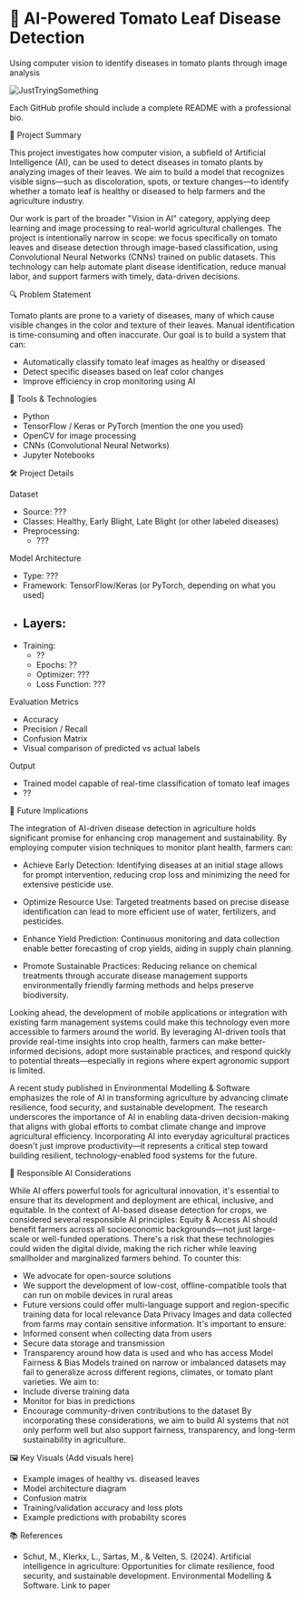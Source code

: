 # 🌿 AI-Powered Tomato Leaf Disease Detection
Using computer vision to identify diseases in tomato plants through image analysis


![JustTryingSomething](https://github.com/user-attachments/assets/267c3ce7-b0b1-4f81-a1a5-0eaf406f0139)

Each GitHub profile should include a complete README with a professional bio.

🧠 Project Summary

This project investigates how computer vision, a subfield of Artificial Intelligence (AI), can be used to detect diseases in tomato plants by analyzing images of their leaves. We aim to build a model that recognizes visible signs—such as discoloration, spots, or texture changes—to identify whether a tomato leaf is healthy or diseased to help farmers and the agriculture industry.

Our work is part of the broader "Vision in AI" category, applying deep learning and image processing to real-world agricultural challenges. The project is intentionally narrow in scope: we focus specifically on tomato leaves and disease detection through image-based classification, using Convolutional Neural Networks (CNNs) trained on public datasets. This technology can help automate plant disease identification, reduce manual labor, and support farmers with timely, data-driven decisions.


🔍 Problem Statement

Tomato plants are prone to a variety of diseases, many of which cause visible changes in the color and texture of their leaves. Manual identification is time-consuming and often inaccurate. Our goal is to build a system that can:
- Automatically classify tomato leaf images as healthy or diseased
- Detect specific diseases based on leaf color changes
- Improve efficiency in crop monitoring using AI


🧰 Tools & Technologies
- Python
- TensorFlow / Keras or PyTorch (mention the one you used)
- OpenCV for image processing
- CNNs (Convolutional Neural Networks)
- Jupyter Notebooks

🛠️ Project Details

Dataset
- Source: ???
- Classes: Healthy, Early Blight, Late Blight (or other labeled diseases)
- Preprocessing:
  - ???

Model Architecture
  - Type: ???
  - Framework: TensorFlow/Keras (or PyTorch, depending on what you used)
  - Layers:
    - 
- Training:
  - ??
  - Epochs: ??
  - Optimizer: ???
  - Loss Function: ???

Evaluation Metrics
- Accuracy
- Precision / Recall
- Confusion Matrix
- Visual comparison of predicted vs actual labels

Output
- Trained model capable of real-time classification of tomato leaf images
- ??


🌱 Future Implications

The integration of AI-driven disease detection in agriculture holds significant promise for enhancing crop management and sustainability. By employing computer vision techniques to monitor plant health, farmers can:
- Achieve Early Detection: Identifying diseases at an initial stage allows for prompt intervention, reducing crop loss and minimizing the need for extensive pesticide use.

- Optimize Resource Use: Targeted treatments based on precise disease identification can lead to more efficient use of water, fertilizers, and pesticides.

- Enhance Yield Prediction: Continuous monitoring and data collection enable better forecasting of crop yields, aiding in supply chain planning.

- Promote Sustainable Practices: Reducing reliance on chemical treatments through accurate disease management supports environmentally friendly farming methods and helps preserve biodiversity.

Looking ahead, the development of mobile applications or integration with existing farm management systems could make this technology even more accessible to farmers around the world. By leveraging AI-driven tools that provide real-time insights into crop health, farmers can make better-informed decisions, adopt more sustainable practices, and respond quickly to potential threats—especially in regions where expert agronomic support is limited.

A recent study published in Environmental Modelling & Software emphasizes the role of AI in transforming agriculture by advancing climate resilience, food security, and sustainable development. The research underscores the importance of AI in enabling data-driven decision-making that aligns with global efforts to combat climate change and improve agricultural efficiency.
Incorporating AI into everyday agricultural practices doesn't just improve productivity—it represents a critical step toward building resilient, technology-enabled food systems for the future.

🤖 Responsible AI Considerations

While AI offers powerful tools for agricultural innovation, it's essential to ensure that its development and deployment are ethical, inclusive, and equitable. In the context of AI-based disease detection for crops, we considered several responsible AI principles:
Equity & Access
AI should benefit farmers across all socioeconomic backgrounds—not just large-scale or well-funded operations. There's a risk that these technologies could widen the digital divide, making the rich richer while leaving smallholder and marginalized farmers behind. To counter this:
- We advocate for open-source solutions
- We support the development of low-cost, offline-compatible tools that can run on mobile devices in rural areas
- Future versions could offer multi-language support and region-specific training data for local relevance
Data Privacy
Images and data collected from farms may contain sensitive information. It's important to ensure:
- Informed consent when collecting data from users
- Secure data storage and transmission
- Transparency around how data is used and who has access
Model Fairness & Bias
Models trained on narrow or imbalanced datasets may fail to generalize across different regions, climates, or tomato plant varieties. We aim to:
- Include diverse training data
- Monitor for bias in predictions
- Encourage community-driven contributions to the dataset
By incorporating these considerations, we aim to build AI systems that not only perform well but also support fairness, transparency, and long-term sustainability in agriculture.

🖼️ Key Visuals
(Add visuals here)

- Example images of healthy vs. diseased leaves
- Model architecture diagram
- Confusion matrix
- Training/validation accuracy and loss plots
- Example predictions with probability scores

📚 References

- Schut, M., Klerkx, L., Sartas, M., & Velten, S. (2024). Artificial intelligence in agriculture: Opportunities for climate resilience, food security, and sustainable development. Environmental Modelling & Software.
Link to paper


